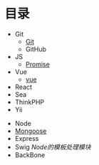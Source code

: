 # 目录

- Git
  * [Git](git/git.md)
  * GitHub
- JS
  * [Promise](js/ES6-Promise.md)
- Vue
  - [vue](vue/vue.md)
- React
- Sea
- ThinkPHP
- Yii

* Node
* [Mongoose](mongoose.md)
* Express
* Swig    _Node的模板处理模块_ 
* BackBone
